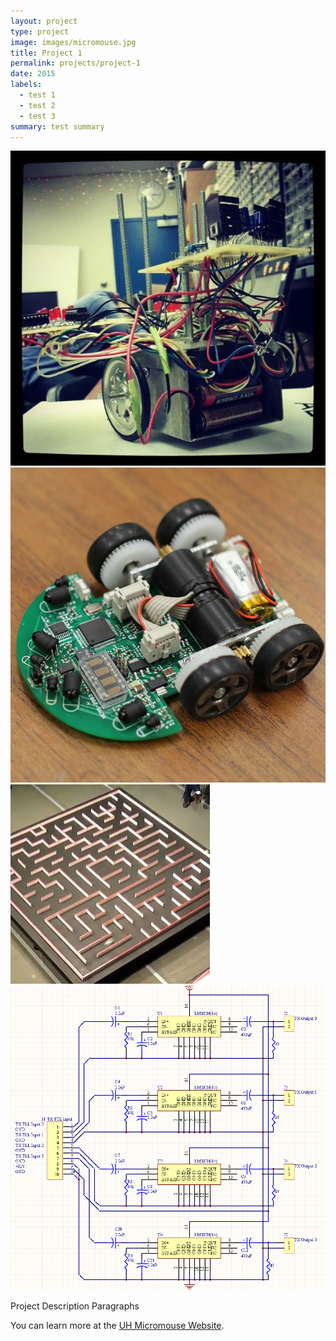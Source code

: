 ```yaml
---
layout: project
type: project
image: images/micromouse.jpg
title: Project 1
permalink: projects/project-1
date: 2015
labels:
  - test 1
  - test 2
  - test 3
summary: test summary
---
```


<div class="ui small rounded images">
  <img class="ui image" src="../images/micromouse-robot.png">
  <img class="ui image" src="../images/micromouse-robot-2.jpg">
  <img class="ui image" src="../images/micromouse.jpg">
  <img class="ui image" src="../images/micromouse-circuit.png">
</div>

Project Description Paragraphs

You can learn more at the [UH Micromouse Website](http://www-ee.eng.hawaii.edu/~mmouse/about.html).



